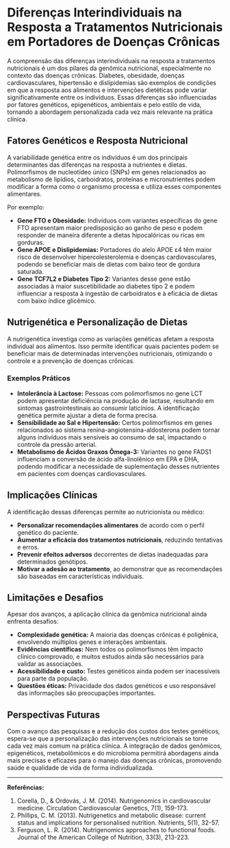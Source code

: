 
# Diferenças Interindividuais na Resposta a Tratamentos Nutricionais em Portadores de Doenças Crônicas

A compreensão das diferenças interindividuais na resposta a tratamentos nutricionais é um dos pilares da genômica nutricional, especialmente no contexto das doenças crônicas. Diabetes, obesidade, doenças cardiovasculares, hipertensão e dislipidemias são exemplos de condições em que a resposta aos alimentos e intervenções dietéticas pode variar significativamente entre os indivíduos. Essas diferenças são influenciadas por fatores genéticos, epigenéticos, ambientais e pelo estilo de vida, tornando a abordagem personalizada cada vez mais relevante na prática clínica.

## Fatores Genéticos e Resposta Nutricional

A variabilidade genética entre os indivíduos é um dos principais determinantes das diferenças na resposta a nutrientes e dietas. Polimorfismos de nucleotídeo único (SNPs) em genes relacionados ao metabolismo de lipídios, carboidratos, proteínas e micronutrientes podem modificar a forma como o organismo processa e utiliza esses componentes alimentares.

Por exemplo:

- **Gene FTO e Obesidade:** Indivíduos com variantes específicas do gene FTO apresentam maior predisposição ao ganho de peso e podem responder de maneira diferente a dietas hipocalóricas ou ricas em gorduras.
- **Gene APOE e Dislipidemias:** Portadores do alelo APOE ε4 têm maior risco de desenvolver hipercolesterolemia e doenças cardiovasculares, podendo se beneficiar mais de dietas com baixo teor de gordura saturada.
- **Gene TCF7L2 e Diabetes Tipo 2:** Variantes desse gene estão associadas à maior suscetibilidade ao diabetes tipo 2 e podem influenciar a resposta à ingestão de carboidratos e à eficácia de dietas com baixo índice glicêmico.

## Nutrigenética e Personalização de Dietas

A nutrigenética investiga como as variações genéticas afetam a resposta individual aos alimentos. Isso permite identificar quais pacientes podem se beneficiar mais de determinadas intervenções nutricionais, otimizando o controle e a prevenção de doenças crônicas.

### Exemplos Práticos

- **Intolerância à Lactose:** Pessoas com polimorfismos no gene LCT podem apresentar deficiência na produção de lactase, resultando em sintomas gastrointestinais ao consumir laticínios. A identificação genética permite ajustar a dieta de forma precisa.
- **Sensibilidade ao Sal e Hipertensão:** Certos polimorfismos em genes relacionados ao sistema renina-angiotensina-aldosterona podem tornar alguns indivíduos mais sensíveis ao consumo de sal, impactando o controle da pressão arterial.
- **Metabolismo de Ácidos Graxos Ômega-3:** Variantes no gene FADS1 influenciam a conversão de ácido alfa-linolênico em EPA e DHA, podendo modificar a necessidade de suplementação desses nutrientes em pacientes com doenças cardiovasculares.

## Implicações Clínicas

A identificação dessas diferenças permite ao nutricionista ou médico:

- **Personalizar recomendações alimentares** de acordo com o perfil genético do paciente.
- **Aumentar a eficácia dos tratamentos nutricionais**, reduzindo tentativas e erros.
- **Prevenir efeitos adversos** decorrentes de dietas inadequadas para determinados genótipos.
- **Motivar a adesão ao tratamento**, ao demonstrar que as recomendações são baseadas em características individuais.

## Limitações e Desafios

Apesar dos avanços, a aplicação clínica da genômica nutricional ainda enfrenta desafios:

- **Complexidade genética:** A maioria das doenças crônicas é poligênica, envolvendo múltiplos genes e interações ambientais.
- **Evidências científicas:** Nem todos os polimorfismos têm impacto clínico comprovado, e muitos estudos ainda são necessários para validar as associações.
- **Acessibilidade e custo:** Testes genéticos ainda podem ser inacessíveis para parte da população.
- **Questões éticas:** Privacidade dos dados genéticos e uso responsável das informações são preocupações importantes.

## Perspectivas Futuras

Com o avanço das pesquisas e a redução dos custos dos testes genéticos, espera-se que a personalização das intervenções nutricionais se torne cada vez mais comum na prática clínica. A integração de dados genômicos, epigenéticos, metabolômicos e do microbioma permitirá abordagens ainda mais precisas e eficazes para o manejo das doenças crônicas, promovendo saúde e qualidade de vida de forma individualizada.

---

**Referências:**

1. Corella, D., & Ordovás, J. M. (2014). Nutrigenomics in cardiovascular medicine. Circulation Cardiovascular Genetics, 7(1), 159-173.
2. Phillips, C. M. (2013). Nutrigenetics and metabolic disease: current status and implications for personalised nutrition. Nutrients, 5(1), 32-57.
3. Ferguson, L. R. (2014). Nutrigenomics approaches to functional foods. Journal of the American College of Nutrition, 33(3), 213-223.
```
